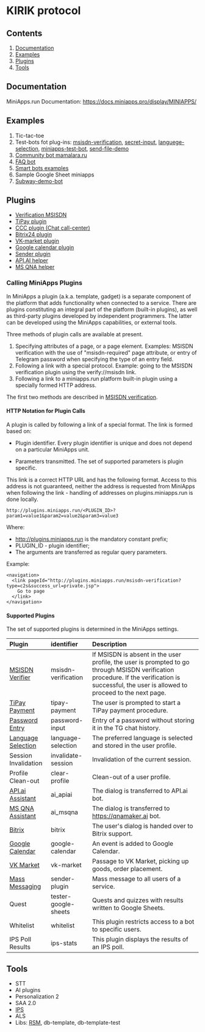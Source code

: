 # KIRIK protocol
## Contents
1. [Documentation](#documentation)
2. [Examples](#examples)
3. [Plugins](#plugins)
4. [Tools](#tools)

## Documentation
MiniApps.run Documentation: https://docs.miniapps.pro/display/MINIAPPS/

## Examples

1. Tic-tac-toe
2. Test-bots fot plug-ins: [msisdn-verification](https://github.com/kirikprotocol/MSISDN-verification-plugin/tree/master/web/msisdn-confirmation-test), [secret-input](https://github.com/kirikprotocol/secret-input-sample), [languege-selection](https://github.com/kirikprotocol/Language-selection-test), [miniapps-test-bot](https://github.com/kirikprotocol/Miniapps-test-bot), [send-file-demo](https://github.com/kirikprotocol/Send-file-demo)
3. [Community bot mamalara.ru](https://github.com/kirikprotocol/Community-bot-mamalara.ru)
4. [FAQ bot](https://github.com/kirikprotocol/API.ai-helper/tree/master/src/com/eyelinecom/whoisd/sads2/apiai/bot/services/apiai)
5. [Smart bots examples](https://github.com/kirikprotocol/Smart-bots-examples)
6. Sample Google Sheet miniapps
7. [Subway-demo-bot](https://github.com/kirikprotocol/Subway-demo-bot)

## Plugins

- [Verification MSISDN](https://github.com/kirikprotocol/MSISDN-verification-plugin)
- [TiPay plugin](https://github.com/kirikprotocol/TiPay-plugin)
- [CCC plugin (Chat call-center)]()
- [Bitrix24 plugin](https://github.com/kirikprotocol/Bitrix24-plugin)
- [VK-market plugin](https://github.com/kirikprotocol/VK-market-plugin)
- [Google calendar plugin](https://github.com/kirikprotocol/Google-calendar-plugin)
- [Sender plugin](https://github.com/kirikprotocol/Sender-plugin)
- [API.AI helper](https://github.com/kirikprotocol/API.ai-helper)
- [MS QNA helper](https://github.com/kirikprotocol/MS-QNA-helper)


### Calling MiniApps Plugins

In MiniApps a plugin (a.k.a. template, gadget) is a separate component of the platform that adds functionality when connected to a service. There are plugins constituting an integral part of the platform (built-in plugins), as well as third-party plugins developed by independent programmers. The latter can be developed using the MiniApps capabilities, or external tools.

Three methods of plugin calls are available at present.

1. Specifying attributes of a page, or a page element.
Examples: MSISDN verification with the use of  "msisdn-required" page attribute, or entry of Telegram password when specifying the type of an entry field.
2. Following a link with a special protocol.
Example: going to the MSISDN verification plugin using the verify://msisdn link.
3. Following a link to a miniapps.run platform built-in plugin using a specially formed HTTP address.

The first two methods are described in [MSISDN verification](https://github.com/kirikprotocol/MSISDN-verification-plugin).

#### HTTP Notation for Plugin Calls

A plugin is called by following a link of a special format. The link is formed based on:

- Plugin identifier. 
Every plugin identifier is unique and does not depend on a particular MiniApps unit.

- Parameters transmitted. 
The set of supported parameters is plugin specific.

This link is a correct HTTP URL and has the following format. Access to this address is not guaranteed, neither the address is requested from MiniApps when following the link - handling of addresses on plugins.miniapps.run is done locally.
```
http://plugins.miniapps.run/<PLUGIN_ID>?param1=value1&param2=value2&param3=value3
```
Where:

- http://plugins.miniapps.run is the mandatory constant prefix;
- PLUGIN_ID - plugin identifier;
- The arguments are transferred as regular query parameters.

Example:
```
<navigation>
  <link pageId="http://plugins.miniapps.run/msisdn-verification?type=c2s&success_url=private.jsp">
    Go to page
  </link>
</navigation>
```

#### Supported Plugins

The set of supported plugins is determined in the MiniApps settings.

|Plugin               |identifier           |Description                                                                       |
|:--------------------|:--------------------|:---------------------------------------------------------------------------------|
|[MSISDN Verifier](https://github.com/kirikprotocol/MSISDN-verification-plugin)|msisdn-verification  |	If MSISDN is absent in the user profile, the user is prompted to go through MSISDN verification procedure. If the verification is successful, the user is allowed to proceed to the next page.                    |
|[TiPay Payment](https://github.com/kirikprotocol/TiPay-plugin)|tipаy-payment        |The user is prompted to start a TiPay payment procedure.                          |
|[Password Entry](https://github.com/kirikprotocol/Secret-input-sample)|password-input       |Entry of a password without storing it in the TG chat history.                    |
|[Language Selection](https://github.com/kirikprotocol/Language-selection-test)|language-selection   |The preferred language is selected and stored in the user profile.                |
|Session Invalidation |invalidate-session   |Invalidation of the current session.                                              |
|Profile Clean-out    |clear-profile        |Clean-out of a user profile.                                                      |
|[API.ai Assistant](https://github.com/kirikprotocol/API.ai-helper)|ai_apiai             |The dialog is transferred to API.ai bot.                                          |
|[MS QNA Assistant](https://github.com/kirikprotocol/MS-QNA-helper)|ai_msqna             |The dialog is transferred to https://qnamaker.ai bot.                             |
|[Bitrix](https://github.com/kirikprotocol/Bitrix24-plugin)|bitrix               |The user's dialog is handed over to Bitrix support.                               |
|[Google Calendar](https://github.com/kirikprotocol/Google-calendar-plugin)|google-calendar      |An event is added to Google Calendar.                                             |
|[VK Market](https://github.com/kirikprotocol/VK-market-plugin)|vk-market            |Passage to VK Market, picking up goods, order placement.                          |
|[Mass Messaging](https://github.com/kirikprotocol/Sender-plugin)|sender-plugin        |Mass message to all users of a service.                                           |
|Quest                |tester-google-sheets |Quests and quizzes with results written to Google Sheets.                         |
|Whitelist            |whitelist            |This plugin restricts access to a bot to specific users.                          |
|IPS Poll Results     |ips-stats            |This plugin displays the results of an IPS poll.                                  |

## Tools

- STT
- AI plugins
- Personalization 2
- SAA 2.0
- [IPS](https://github.com/kirikprotocol/IPS)
- ALS
- Libs: [RSM](https://github.com/kirikprotocol/RSM), db-template, db-template-test 
